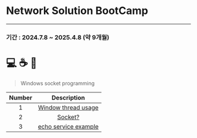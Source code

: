 # Network Solution BootCamp
---
### 기간 : 2024.7.8 ~ 2025.4.8 (약 9개월) 
# 💻 ☕ 📖
> Windows socket programming

| Number | Description |
|:--:|:--:|
|1| [Window thread usage](socket_programming/WorkerThreadSync.cpp) |
|2| [Socket?](socket_programming/socket.md)|
|3| [echo service example](socket_programming/echo_service.md) |
